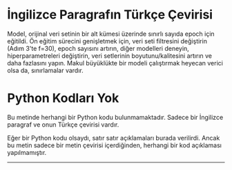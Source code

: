 # İngilizce Paragrafın Türkçe Çevirisi

Model, orijinal veri setinin bir alt kümesi üzerinde sınırlı sayıda epoch için eğitildi. Ön eğitim sürecini genişletmek için, veri seti filtresini değiştirin (Adım 3'te f=30), epoch sayısını artırın, diğer modelleri deneyin, hiperparametreleri değiştirin, veri setlerinin boyutunu/kalitesini artırın ve daha fazlasını yapın. Makul büyüklükte bir modeli çalıştırmak heyecan verici olsa da, sınırlamalar vardır.

# Python Kodları Yok

Bu metinde herhangi bir Python kodu bulunmamaktadır. Sadece bir İngilizce paragraf ve onun Türkçe çevirisi vardır.

Eğer bir Python kodu olsaydı, satır satır açıklamaları burada verilirdi. Ancak bu metin sadece bir metin çevirisi içerdiğinden, herhangi bir kod açıklaması yapılmamıştır.

---


